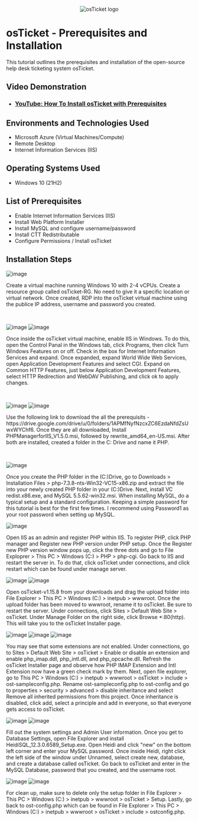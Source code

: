 <p align="center">
<img src="https://i.imgur.com/Clzj7Xs.png" alt="osTicket logo"/>
</p>

<h1>osTicket - Prerequisites and Installation</h1>
This tutorial outlines the prerequisites and installation of the open-source help desk ticketing system osTicket.<br />


<h2>Video Demonstration</h2>

- ### [YouTube: How To Install osTicket with Prerequisites](https://www.youtube.com)

<h2>Environments and Technologies Used</h2>

- Microsoft Azure (Virtual Machines/Compute)
- Remote Desktop
- Internet Information Services (IIS)

<h2>Operating Systems Used </h2>

- Windows 10</b> (21H2)

<h2>List of Prerequisites</h2>

- Enable Internet Information Services (IIS)
- Install Web Platform Installer
- Install MySQL and configure username/password
- Install CTT Redistributable 
- Configure Permissions / Install osTicket

<h2>Installation Steps</h2>

<p>
  
![image](https://github.com/user-attachments/assets/675a9298-f055-49f2-9341-079ccdba044e)


</p>
<p>
  Create a virtual machine running Windows 10 with 2-4 vCPUs.  Create a resource group called osTicket-RG. No need to give it a specific location or virtual network. Once created, RDP into the osTicket virtual machine using the publice IP address, username and password you created. 
</p>
<br />

<p>
  
![image](https://github.com/user-attachments/assets/4b6cc43f-3d82-44e6-a942-9b62a25504fb)
![image](https://github.com/user-attachments/assets/436e532d-32d0-4aa3-87d7-6aff98082f3a)

</p>
<p>
Once inside the osTicket virtual machine, enable IIS in Windows. To do this, open the Control Panal in the Windows tab, click Programs, then click Turn Windows Features on or off. Check in the box for Internet Information Services and expand. Once expanded, expand World Wide Web Services, open Application Development Features and select CGI. Expand on Common HTTP Features, just below Application Development Features, select HTTP Redirection and WebDAV Publishing, and click ok to apply changes. 
</p>
<br />

![image](https://github.com/user-attachments/assets/cfe7a4b7-63eb-47b5-b530-c4e101e42005)
![image](https://github.com/user-attachments/assets/357a842b-cade-42b9-9ccb-36d557b47c7b)

</p>
<p>
Use the following link to download the all the prerequisits - https://drive.google.com/drive/u/0/folders/1APMfNyfNzcxZC6EzdaNfdZsUwxWYChf6. Once they are all downloaded, Install PHPManagerforIIS_V1.5.0.msi, followed by rewrite_amd64_en-US.msi. After both are installed, created a folder in the C: Drive and name it PHP. 
</p>
<br />

![image](https://github.com/user-attachments/assets/d4ee92ed-8cc9-4cf8-be2d-f7ba43a53807)



Once you create the PHP folder in the (C:)Drive, go to Downloads > Installation Files > php-7.3.8-nts-Win32-VC15-x86.zip and extract the file into your newly created PHP folder in your (C:)Drive. Next, install VC redist.x86.exe, and MySQL 5.5.62-win32.msi. When installing MySQL, do a typical setup and a standard configuration. Keeping a simple password for this tutorial is best for the first few times. I recommend using Password1 as your root password when setting up MySQL. 

![image](https://github.com/user-attachments/assets/3219d292-d096-4681-9ba5-68dfcb180185)


Open IIS as an admin and register PHP within IIS. To register PHP, click PHP manager and Register new PHP version under PHP setup. Once the Register new PHP version window pops up, click the three dots and go to File Exploprer > This PC > Windows (C:) > PHP > php-cgi. Go back to IIS and restart the server in. To do that, click osTicket under connections, and click restart which can be found under manage server. 

![image](https://github.com/user-attachments/assets/d61b5d26-03e8-486f-8e9e-0ac609cf284e)
![image](https://github.com/user-attachments/assets/5e574c2c-896d-46fd-82df-be5b8c60581b)



Open osTicket-v1.15.8 from your downloads and drag the upload folder into File Explorer > This PC > Windows (C:) > inetpub > wwwroot. Once the upload folder has been moved to wwwroot, rename it to osTicket. Be sure to restart the server. Under connections, click Sites > Default Web Site > osTicket. Under Manage Folder on the right side, click Browse *:80(http). This will take you to the osTicket Installer page. 

![image](https://github.com/user-attachments/assets/520a8632-6944-473d-8110-970c112912bb)
![image](https://github.com/user-attachments/assets/fa578f4f-e932-48ca-bd8b-6e5a1730332c)
![image](https://github.com/user-attachments/assets/1f33df63-cf51-4d8f-a898-bfa4cd59d0c3)



You may see that some extensions are not enabled. Under connections, go to Sites > Default Web Site > osTicket > Enable or disable an extension and enable php_imap.ddl, php_intl.dll, and php_opcache.dll. Refresh the osTicket Installer page and observe how PHP IMAP Extension and Intl Extension now have a green check mark by them. Next, open file explorer, go to This PC > Windows (C:) > inetpub > wwwroot > osTicket > include > ost-sampleconfig.php. Rename ost-sampleconfig.php to ost-config and go to properties > security > advanced > disable inheritance and select Remove all inherited permissions from this project. Once inheritance is disabled, click add, select a principle and add in everyone, so that everyone gets access to osTicket. 

![image](https://github.com/user-attachments/assets/9a1c89b1-08eb-4aa8-a43f-283b83cfa21c)
![image](https://github.com/user-attachments/assets/f5afe729-dd94-4dc0-9b67-a36765a424dc)

Fill out the system settings and Admin User information. Once you get to Database Settings, open File Explorer and install HeidiSQL_12.3.0.6589_Setup.exe. Open Heidi and click "new" on the bottom left corner and enter your MySQL password. Once inside Heidi, right click the left side of the window under Unnamed, select create new, database, and create a database called osTicket. Go back to osTicket and enter in the MySQL Database, password that you created, and the username root. 

![image](https://github.com/user-attachments/assets/2341dc0e-2541-4f64-ad73-18949f32f3be)
![image](https://github.com/user-attachments/assets/b24444ef-cc47-4135-aaa4-f788be0fc3c9)


For clean up, make sure to delete only the setup folder in File Explorer > This PC > Windows (C:) > inetpub > wwwroot > osTicket > Setup. Lastly, go back to ost-config.php which can be found in File Explorer > This PC > Windows (C:) > inetpub > wwwroot > osTicket > include > ostconfig.php. 
